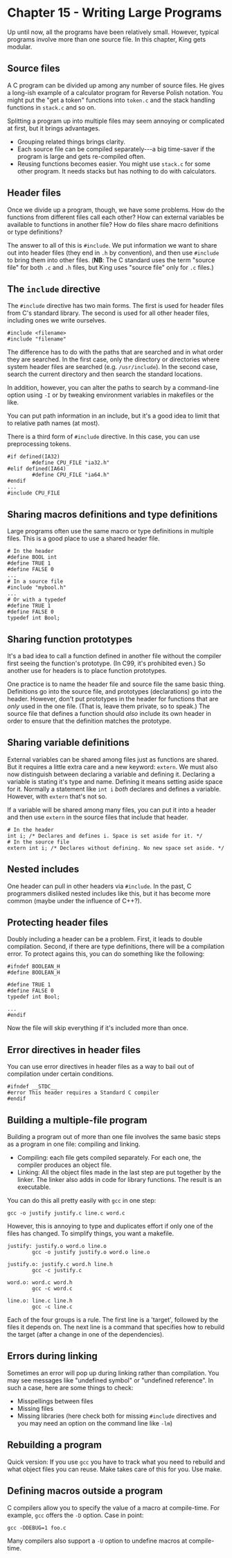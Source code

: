 # Chapter 15 - Writing Large Programs

Up until now, all the programs have been relatively small. However, typical
programs involve more than one source file. In this chapter, King gets
modular.

## Source files

A C program can be divided up among any number of source files. He gives
a long-ish example of a calculator program for Reverse Polish notation. You
might put the "get a token" functions into `token.c` and the stack handling
functions in `stack.c` and so on.

Splitting a program up into multiple files may seem annoying or complicated
at first, but it brings advantages.

+ Grouping related things brings clarity.
+ Each source file can be compiled separately---a big time-saver if the
  program is large and gets re-compiled often.
+ Reusing functions becomes easier. You might use `stack.c` for some other
  program. It needs stacks but has nothing to do with calculators.

## Header files

Once we divide up a program, though, we have some problems. How do the
functions from different files call each other? How can external variables
be available to functions in another file? How do files share macro
definitions or type definitions?

The answer to all of this is `#include`. We put information we want to
share out into header files (they end in `.h` by convention), and then use
`#include` to bring them into other files. (**NB**: The C standard uses the
term "source file" for both `.c` and `.h` files, but King uses "source
file" only for `.c` files.)

## The `include` directive

The `#include` directive has two main forms. The first is used for header
files from C's standard library. The second is used for all other header
files, including ones we write ourselves.

    #include <filename>
    #include "filename"

The difference has to do with the paths that are searched and in what order
they are searched. In the first case, only the directory or directories
where system header files are searched (e.g. `/usr/include`). In the second
case, search the current directory and then search the standard locations.

In addition, however, you can alter the paths to search by a command-line
option using `-I` or by tweaking environment variables in makefiles or the
like.

You can put path information in an include, but it's a good idea to limit
that to relative path names (at most).

There is a third form of `#include` directive. In this case, you can use
preprocessing tokens.

    #if defined(IA32)
            #define CPU_FILE "ia32.h"
    #elif defined(IA64)
            #define CPU_FILE "ia64.h"
    #endif
    ...
    #include CPU_FILE

## Sharing macros definitions and type definitions

Large programs often use the same macro or type definitions in multiple
files. This is a good place to use a shared header file.

    # In the header
    #define BOOL int
    #define TRUE 1
    #define FALSE 0
    ...
    # In a source file
    #include "mybool.h"
    ...
    # Or with a typedef
    #define TRUE 1
    #define FALSE 0
    typedef int Bool;

## Sharing function prototypes

It's a bad idea to call a function defined in another file without the
compiler first seeing the function's prototype. (In C99, it's prohibited
even.) So another use for headers is to place function prototypes.

One practice is to name the header file and source file the same basic
thing. Definitions go into the source file, and prototypes (declarations)
go into the header. However, don't put prototypes in the header for
functions that are _only_ used in the one file. (That is, leave them
private, so to speak.) The source file that defines a function should
_also_ include its own header in order to ensure that the definition
matches the prototype.

## Sharing variable definitions

External variables can be shared among files just as functions are shared.
But it requires a little extra care and a new keyword: `extern`. We must
also now distinguish between declaring a variable and defining it.
Declaring a variable is stating it's type and name. Defining it means
setting aside space for it. Normally a statement like `int i` _both_
declares and defines a variable. However, with `extern` that's not so.

If a variable will be shared among many files, you can put it into a header
and then use `extern` in the source files that include that header.

    # In the header
    int i; /* Declares and defines i. Space is set aside for it. */
    # In the source file
    extern int i; /* Declares without defining. No new space set aside. */

## Nested includes

One header can pull in other headers via `#include`. In the past,
C programmers disliked nested includes like this, but it has become more
common (maybe under the influence of C++?).

## Protecting header files

Doubly including a header can be a problem. First, it leads to double
compilation. Second, if there are type definitions, there will be
a compilation error. To protect agains this, you can do something like the
following:

    #ifndef BOOLEAN_H
    #define BOOLEAN_H

    #define TRUE 1
    #define FALSE 0
    typedef int Bool;

    ...
    #endif

Now the file will skip everything if it's included more than once.

## Error directives in header files

You can use error directives in header files as a way to bail out of
compilation under certain conditions.

    #ifndef __STDC__
    #error This header requires a Standard C compiler
    #endif

## Building a multiple-file program

Building a program out of more than one file involves the same basic steps
as a program in one file: compiling and linking.

+ Compiling: each file gets compiled separately. For each one, the compiler
  produces an object file.
+ Linking: All the object files made in the last step are put together by
  the linker. The linker also adds in code for library functions. The
  result is an executable.

You can do this all pretty easily with `gcc` in one step:

    gcc -o justify justify.c line.c word.c

However, this is annoying to type and duplicates effort if only one of the
files has changed. To simplify things, you want a makefile.

    justify: justify.o word.o line.o
            gcc -o justify justify.o word.o line.o

    justify.o: justify.c word.h line.h
            gcc -c justify.c

    word.o: word.c word.h
            gcc -c word.c

    line.o: line.c line.h
            gcc -c line.c

Each of the four groups is a rule. The first line is a 'target', followed
by the files it depends on. The next line is a command that specifies how
to rebuild the target (after a change in one of the dependencies).

## Errors during linking

Sometimes an error will pop up during linking rather than compilation. You
may see messages like "undefined symbol" or "undefined reference". In such
a case, here are some things to check:

+ Misspellings between files
+ Missing files
+ Missing libraries (here check both for missing `#include` directives and
  you may need an option on the command line like `-lm`)

## Rebuilding a program

Quick version: If you use `gcc` you have to track what you need to rebuild
and what object files you can reuse. Make takes care of this for you. Use
make.

## Defining macros outside a program

C compilers allow you to specify the value of a macro at compile-time. For
example, `gcc` offers the `-D` option. Case in point:

    gcc -DDEBUG=1 foo.c

Many compilers also support a `-U` option to undefine macros at
compile-time.
